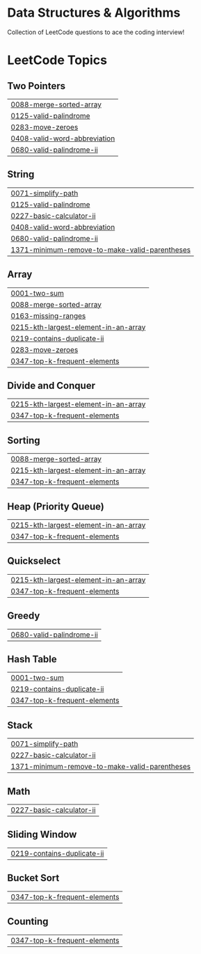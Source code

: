 # Data Structures & Algorithms
Collection of LeetCode questions to ace the coding interview!

<!---LeetCode Topics Start-->
# LeetCode Topics
## Two Pointers
|  |
| ------- |
| [0088-merge-sorted-array](https://github.com/NavyashreeChandraiah/Data-Structures-Algorithms/tree/master/0088-merge-sorted-array) |
| [0125-valid-palindrome](https://github.com/NavyashreeChandraiah/Data-Structures-Algorithms/tree/master/0125-valid-palindrome) |
| [0283-move-zeroes](https://github.com/NavyashreeChandraiah/Data-Structures-Algorithms/tree/master/0283-move-zeroes) |
| [0408-valid-word-abbreviation](https://github.com/NavyashreeChandraiah/Data-Structures-Algorithms/tree/master/0408-valid-word-abbreviation) |
| [0680-valid-palindrome-ii](https://github.com/NavyashreeChandraiah/Data-Structures-Algorithms/tree/master/0680-valid-palindrome-ii) |
## String
|  |
| ------- |
| [0071-simplify-path](https://github.com/NavyashreeChandraiah/Data-Structures-Algorithms/tree/master/0071-simplify-path) |
| [0125-valid-palindrome](https://github.com/NavyashreeChandraiah/Data-Structures-Algorithms/tree/master/0125-valid-palindrome) |
| [0227-basic-calculator-ii](https://github.com/NavyashreeChandraiah/Data-Structures-Algorithms/tree/master/0227-basic-calculator-ii) |
| [0408-valid-word-abbreviation](https://github.com/NavyashreeChandraiah/Data-Structures-Algorithms/tree/master/0408-valid-word-abbreviation) |
| [0680-valid-palindrome-ii](https://github.com/NavyashreeChandraiah/Data-Structures-Algorithms/tree/master/0680-valid-palindrome-ii) |
| [1371-minimum-remove-to-make-valid-parentheses](https://github.com/NavyashreeChandraiah/Data-Structures-Algorithms/tree/master/1371-minimum-remove-to-make-valid-parentheses) |
## Array
|  |
| ------- |
| [0001-two-sum](https://github.com/NavyashreeChandraiah/Data-Structures-Algorithms/tree/master/0001-two-sum) |
| [0088-merge-sorted-array](https://github.com/NavyashreeChandraiah/Data-Structures-Algorithms/tree/master/0088-merge-sorted-array) |
| [0163-missing-ranges](https://github.com/NavyashreeChandraiah/Data-Structures-Algorithms/tree/master/0163-missing-ranges) |
| [0215-kth-largest-element-in-an-array](https://github.com/NavyashreeChandraiah/Data-Structures-Algorithms/tree/master/0215-kth-largest-element-in-an-array) |
| [0219-contains-duplicate-ii](https://github.com/NavyashreeChandraiah/Data-Structures-Algorithms/tree/master/0219-contains-duplicate-ii) |
| [0283-move-zeroes](https://github.com/NavyashreeChandraiah/Data-Structures-Algorithms/tree/master/0283-move-zeroes) |
| [0347-top-k-frequent-elements](https://github.com/NavyashreeChandraiah/Data-Structures-Algorithms/tree/master/0347-top-k-frequent-elements) |
## Divide and Conquer
|  |
| ------- |
| [0215-kth-largest-element-in-an-array](https://github.com/NavyashreeChandraiah/Data-Structures-Algorithms/tree/master/0215-kth-largest-element-in-an-array) |
| [0347-top-k-frequent-elements](https://github.com/NavyashreeChandraiah/Data-Structures-Algorithms/tree/master/0347-top-k-frequent-elements) |
## Sorting
|  |
| ------- |
| [0088-merge-sorted-array](https://github.com/NavyashreeChandraiah/Data-Structures-Algorithms/tree/master/0088-merge-sorted-array) |
| [0215-kth-largest-element-in-an-array](https://github.com/NavyashreeChandraiah/Data-Structures-Algorithms/tree/master/0215-kth-largest-element-in-an-array) |
| [0347-top-k-frequent-elements](https://github.com/NavyashreeChandraiah/Data-Structures-Algorithms/tree/master/0347-top-k-frequent-elements) |
## Heap (Priority Queue)
|  |
| ------- |
| [0215-kth-largest-element-in-an-array](https://github.com/NavyashreeChandraiah/Data-Structures-Algorithms/tree/master/0215-kth-largest-element-in-an-array) |
| [0347-top-k-frequent-elements](https://github.com/NavyashreeChandraiah/Data-Structures-Algorithms/tree/master/0347-top-k-frequent-elements) |
## Quickselect
|  |
| ------- |
| [0215-kth-largest-element-in-an-array](https://github.com/NavyashreeChandraiah/Data-Structures-Algorithms/tree/master/0215-kth-largest-element-in-an-array) |
| [0347-top-k-frequent-elements](https://github.com/NavyashreeChandraiah/Data-Structures-Algorithms/tree/master/0347-top-k-frequent-elements) |
## Greedy
|  |
| ------- |
| [0680-valid-palindrome-ii](https://github.com/NavyashreeChandraiah/Data-Structures-Algorithms/tree/master/0680-valid-palindrome-ii) |
## Hash Table
|  |
| ------- |
| [0001-two-sum](https://github.com/NavyashreeChandraiah/Data-Structures-Algorithms/tree/master/0001-two-sum) |
| [0219-contains-duplicate-ii](https://github.com/NavyashreeChandraiah/Data-Structures-Algorithms/tree/master/0219-contains-duplicate-ii) |
| [0347-top-k-frequent-elements](https://github.com/NavyashreeChandraiah/Data-Structures-Algorithms/tree/master/0347-top-k-frequent-elements) |
## Stack
|  |
| ------- |
| [0071-simplify-path](https://github.com/NavyashreeChandraiah/Data-Structures-Algorithms/tree/master/0071-simplify-path) |
| [0227-basic-calculator-ii](https://github.com/NavyashreeChandraiah/Data-Structures-Algorithms/tree/master/0227-basic-calculator-ii) |
| [1371-minimum-remove-to-make-valid-parentheses](https://github.com/NavyashreeChandraiah/Data-Structures-Algorithms/tree/master/1371-minimum-remove-to-make-valid-parentheses) |
## Math
|  |
| ------- |
| [0227-basic-calculator-ii](https://github.com/NavyashreeChandraiah/Data-Structures-Algorithms/tree/master/0227-basic-calculator-ii) |
## Sliding Window
|  |
| ------- |
| [0219-contains-duplicate-ii](https://github.com/NavyashreeChandraiah/Data-Structures-Algorithms/tree/master/0219-contains-duplicate-ii) |
## Bucket Sort
|  |
| ------- |
| [0347-top-k-frequent-elements](https://github.com/NavyashreeChandraiah/Data-Structures-Algorithms/tree/master/0347-top-k-frequent-elements) |
## Counting
|  |
| ------- |
| [0347-top-k-frequent-elements](https://github.com/NavyashreeChandraiah/Data-Structures-Algorithms/tree/master/0347-top-k-frequent-elements) |
<!---LeetCode Topics End-->